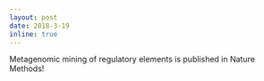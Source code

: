 ```yaml
---
layout: post
date: 2018-3-19
inline: true
---
```


Metagenomic mining of regulatory elements is published in Nature Methods!